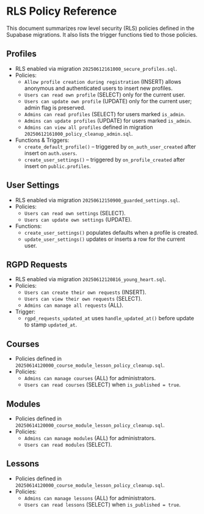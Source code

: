 # RLS Policy Reference

This document summarizes row level security (RLS) policies defined in the Supabase migrations. It also lists the trigger functions tied to those policies.

## Profiles

- RLS enabled via migration `20250612161000_secure_profiles.sql`.
- Policies:
  - `Allow profile creation during registration` (INSERT) allows anonymous and authenticated users to insert new profiles.
  - `Users can read own profile` (SELECT) only for the current user.
  - `Users can update own profile` (UPDATE) only for the current user; admin flag is preserved.
  - `Admins can read profiles` (SELECT) for users marked `is_admin`.
  - `Admins can update profiles` (UPDATE) for users marked `is_admin`.
  - `Admins can view all profiles` defined in migration `20250612161000_policy_cleanup_admin.sql`.
- Functions & Triggers:
  - `create_default_profile()` – triggered by `on_auth_user_created` after insert on `auth.users`.
  - `create_user_settings()` – triggered by `on_profile_created` after insert on `public.profiles`.

## User Settings

- RLS enabled via migration `20250612150900_guarded_settings.sql`.
- Policies:
  - `Users can read own settings` (SELECT).
  - `Users can update own settings` (UPDATE).
- Functions:
  - `create_user_settings()` populates defaults when a profile is created.
  - `update_user_settings()` updates or inserts a row for the current user.

## RGPD Requests

- RLS enabled via migration `20250612120816_young_heart.sql`.
- Policies:
  - `Users can create their own requests` (INSERT).
  - `Users can view their own requests` (SELECT).
  - `Admins can manage all requests` (ALL).
- Trigger:
  - `rgpd_requests_updated_at` uses `handle_updated_at()` before update to stamp `updated_at`.

## Courses

- Policies defined in `20250614120000_course_module_lesson_policy_cleanup.sql`.
- Policies:
  - `Admins can manage courses` (ALL) for administrators.
  - `Users can read courses` (SELECT) when `is_published = true`.

## Modules

- Policies defined in `20250614120000_course_module_lesson_policy_cleanup.sql`.
- Policies:
  - `Admins can manage modules` (ALL) for administrators.
  - `Users can read modules` (SELECT).

## Lessons

- Policies defined in `20250614120000_course_module_lesson_policy_cleanup.sql`.
- Policies:
  - `Admins can manage lessons` (ALL) for administrators.
  - `Users can read lessons` (SELECT) when `is_published = true`.
